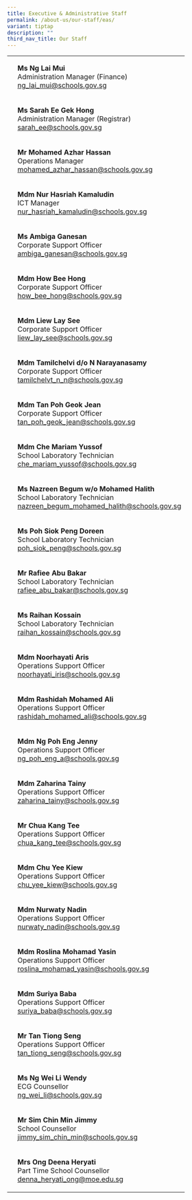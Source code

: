```yaml
---
title: Executive & Administrative Staff
permalink: /about-us/our-staff/eas/
variant: tiptap
description: ""
third_nav_title: Our Staff
---
```

<table><tbody><tr><td rowspan="1" colspan="1"><p></p></td><td rowspan="1" colspan="1"><p><strong>Ms Ng Lai Mui</strong><br>Administration Manager (Finance)<br><a href="mailto:ng_lai_mui@schools.gov.sg" rel="noopener noreferrer nofollow" target="_blank">ng_lai_mui@schools.gov.sg</a></p></td></tr><tr><td rowspan="1" colspan="1"><p></p></td><td rowspan="1" colspan="1"><p><strong>Ms Sarah Ee Gek Hong</strong><br>Administration Manager (Registrar)<br><a href="mailto:sarah_ee@schools.gov.sg" rel="noopener noreferrer nofollow" target="_blank">sarah_ee@schools.gov.sg</a></p></td></tr><tr><td rowspan="1" colspan="1"><p></p></td><td rowspan="1" colspan="1"><p><strong>Mr Mohamed Azhar Hassan</strong><br>Operations Manager<br><a href="mailto:mohamed_azhar_hassan@schools.gov.sg" rel="noopener noreferrer nofollow" target="_blank">mohamed_azhar_hassan@schools.gov.sg</a></p></td></tr><tr><td rowspan="1" colspan="1"><p></p></td><td rowspan="1" colspan="1"><p><strong>Mdm Nur Hasriah Kamaludin</strong><br>ICT Manager<br><a href="mailto:nur_hasriah_kamaludin@schools.gov.sg" rel="noopener noreferrer nofollow" target="_blank">nur_hasriah_kamaludin@schools.gov.sg</a></p></td></tr><tr><td rowspan="1" colspan="1"><p></p></td><td rowspan="1" colspan="1"><p><strong>Ms Ambiga Ganesan</strong><br>Corporate Support Officer<br><a href="mailto:ambiga_ganesan@schools.gov.sg" rel="noopener noreferrer nofollow" target="_blank">ambiga_ganesan@schools.gov.sg</a></p></td></tr><tr><td rowspan="1" colspan="1"><p></p></td><td rowspan="1" colspan="1"><p><strong>Mdm How Bee Hong</strong><br>Corporate Support Officer<br><a href="mailto:how_bee_hong@schools.gov.sg" rel="noopener noreferrer nofollow" target="_blank">how_bee_hong@schools.gov.sg</a></p></td></tr><tr><td rowspan="1" colspan="1"><p></p></td><td rowspan="1" colspan="1"><p><strong>Mdm Liew Lay See</strong><br>Corporate Support Officer<br><a href="mailto:liew_lay_see@schools.gov.sg" rel="noopener noreferrer nofollow" target="_blank">liew_lay_see@schools.gov.sg</a></p></td></tr><tr><td rowspan="1" colspan="1"><p></p></td><td rowspan="1" colspan="1"><p><strong>Mdm Tamilchelvi d/o N Narayanasamy</strong><br>Corporate Support Officer<br><a href="mailto:tamilchelvt_n_n@schools.gov.sg" rel="noopener noreferrer nofollow" target="_blank">tamilchelvt_n_n@schools.gov.sg</a></p></td></tr><tr><td rowspan="1" colspan="1"><p></p></td><td rowspan="1" colspan="1"><p><strong>Mdm Tan Poh Geok Jean</strong><br>Corporate Support Officer<br><a href="mailto:tan_poh_geok_jean@schools.gov.sg" rel="noopener noreferrer nofollow" target="_blank">tan_poh_geok_jean@schools.gov.sg</a></p></td></tr><tr><td rowspan="1" colspan="1"><p></p></td><td rowspan="1" colspan="1"><p><strong>Mdm Che Mariam Yussof</strong><br>School Laboratory Technician<br><a href="mailto:che_mariam_yussof@schools.gov.sg" rel="noopener noreferrer nofollow" target="_blank">che_mariam_yussof@schools.gov.sg</a></p></td></tr><tr><td rowspan="1" colspan="1"><p></p></td><td rowspan="1" colspan="1"><p><strong>Ms Nazreen Begum w/o Mohamed Halith</strong><br>School Laboratory Technician<br><a href="mailto:nazreen_begum_mohamed_halith@schools.gov.sg" rel="noopener noreferrer nofollow" target="_blank">nazreen_begum_mohamed_halith@schools.gov.sg</a></p></td></tr><tr><td rowspan="1" colspan="1"><p></p></td><td rowspan="1" colspan="1"><p><strong>Ms Poh Siok Peng Doreen</strong><br>School Laboratory Technician<br><a href="mailto:poh_siok_peng@schools.gov.sg" rel="noopener noreferrer nofollow" target="_blank">poh_siok_peng@schools.gov.sg</a></p></td></tr><tr><td rowspan="1" colspan="1"><p></p></td><td rowspan="1" colspan="1"><p><strong>Mr Rafiee Abu Bakar</strong><br>School Laboratory Technician<br><a href="mailto:rafiee_abu_bakar@schools.gov.sg" rel="noopener noreferrer nofollow" target="_blank">rafiee_abu_bakar@schools.gov.sg</a></p></td></tr><tr><td rowspan="1" colspan="1"><p></p></td><td rowspan="1" colspan="1"><p><strong>Ms Raihan Kossain</strong><br>School Laboratory Technician<br><a href="mailto:raihan_kossain@schools.gov.sg" rel="noopener noreferrer nofollow" target="_blank">raihan_kossain@schools.gov.sg</a></p></td></tr><tr><td rowspan="1" colspan="1"><p></p></td><td rowspan="1" colspan="1"><p><strong>Mdm Noorhayati Aris</strong><br>Operations Support Officer<br><a href="mailto:noorhayati_iris@schools.gov.sg" rel="noopener noreferrer nofollow" target="_blank">noorhayati_iris@schools.gov.sg</a></p></td></tr><tr><td rowspan="1" colspan="1"><p></p></td><td rowspan="1" colspan="1"><p><strong>Mdm Rashidah Mohamed Ali</strong><br>Operations Support Officer<br><a href="mailto:rashidah_mohamed_ali@schools.gov.sg" rel="noopener noreferrer nofollow" target="_blank">rashidah_mohamed_ali@schools.gov.sg</a></p></td></tr><tr><td rowspan="1" colspan="1"><p></p></td><td rowspan="1" colspan="1"><p><strong>Mdm Ng Poh Eng Jenny</strong><br>Operations Support Officer<br><a href="mailto:ng_poh_eng_a@schools.gov.sg" rel="noopener noreferrer nofollow" target="_blank">ng_poh_eng_a@schools.gov.sg</a></p></td></tr><tr><td rowspan="1" colspan="1"><p></p></td><td rowspan="1" colspan="1"><p><strong>Mdm Zaharina Tainy</strong><br>Operations Support Officer<br><a href="mailto:zaharina_tainy@schools.gov.sg" rel="noopener noreferrer nofollow" target="_blank">zaharina_tainy@schools.gov.sg</a></p></td></tr><tr><td rowspan="1" colspan="1"><p></p></td><td rowspan="1" colspan="1"><p><strong>Mr Chua Kang Tee</strong><br>Operations Support Officer<br><a href="mailto:chua_kang_tee@schools.gov.sg" rel="noopener noreferrer nofollow" target="_blank">chua_kang_tee@schools.gov.sg</a></p></td></tr><tr><td rowspan="1" colspan="1"><p></p></td><td rowspan="1" colspan="1"><p><strong>Mdm Chu Yee Kiew</strong><br>Operations Support Officer<br><a href="mailto:chu_yee_kiew@schools.gov.sg" rel="noopener noreferrer nofollow" target="_blank">chu_yee_kiew@schools.gov.sg</a></p></td></tr><tr><td rowspan="1" colspan="1"><p></p></td><td rowspan="1" colspan="1"><p><strong>Mdm Nurwaty Nadin</strong><br>Operations Support Officer<br><a href="mailto:nurwaty_nadin@schools.gov.sg" rel="noopener noreferrer nofollow" target="_blank">nurwaty_nadin@schools.gov.sg</a></p></td></tr><tr><td rowspan="1" colspan="1"><p></p></td><td rowspan="1" colspan="1"><p><strong>Mdm Roslina Mohamad Yasin</strong><br>Operations Support Officer<br><a href="mailto:roslina_mohamad_yasin@schools.gov.sg" rel="noopener noreferrer nofollow" target="_blank">roslina_mohamad_yasin@schools.gov.sg</a></p></td></tr><tr><td rowspan="1" colspan="1"><p></p></td><td rowspan="1" colspan="1"><p><strong>Mdm Suriya Baba</strong><br>Operations Support Officer<br><a href="mailto:suriya_baba@schools.gov.sg" rel="noopener noreferrer nofollow" target="_blank">suriya_baba@schools.gov.sg</a></p></td></tr><tr><td rowspan="1" colspan="1"><p></p></td><td rowspan="1" colspan="1"><p><strong>Mr Tan Tiong Seng</strong><br>Operations Support Officer<br><a href="mailto:tan_tiong_seng@schools.gov.sg" rel="noopener noreferrer nofollow" target="_blank">tan_tiong_seng@schools.gov.sg</a></p></td></tr><tr><td rowspan="1" colspan="1"><p></p></td><td rowspan="1" colspan="1"><p><strong>Ms Ng Wei Li Wendy</strong><br>ECG Counsellor<br><a href="mailto:wendy_ng_wei_li@schools.gov.sg" rel="noopener noreferrer nofollow" target="_blank">ng_wei_li@schools.gov.sg</a></p></td></tr><tr><td rowspan="1" colspan="1"><p></p></td><td rowspan="1" colspan="1"><p><strong>Mr Sim Chin Min Jimmy</strong><br>School Counsellor<br><a href="mailto:jimmy_sim_chin_min@schools.gov.sg" rel="noopener noreferrer nofollow" target="_blank">jimmy_sim_chin_min@schools.gov.sg</a></p></td></tr><tr><td rowspan="1" colspan="1"><p></p></td><td rowspan="1" colspan="1"><p><strong>Mrs Ong Deena Heryati </strong><br>Part Time School Counsellor<br><a href="mailto:denna_heryati_ong@moe.edu.sg" rel="noopener noreferrer nofollow" target="_blank">denna_heryati_ong@moe.edu.sg</a></p></td></tr></tbody></table><p></p>